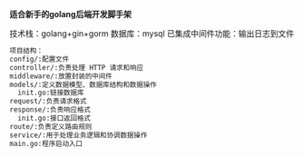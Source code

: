 **适合新手的golang后端开发脚手架**

技术栈：golang+gin+gorm
数据库：mysql
已集成中间件功能：输出日志到文件

```markdown
项目结构：
config/:配置文件
controller/:负责处理 HTTP 请求和响应
middleware/:放置封装的中间件
models/:定义数据模型、数据库结构和数据操作
  init.go:链接数据库
request/:负责请求格式
response/:负责响应格式
  init.go:接口返回格式
route/:负责定义路由规则
service/:用于处理业务逻辑和协调数据操作
main.go:程序启动入口
```

